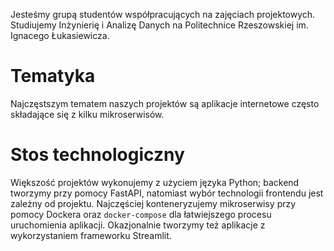 Jesteśmy grupą studentów współpracujących na zajęciach projektowych. Studiujemy Inżynierię i Analizę Danych na Politechnice Rzeszowskiej im. Ignacego Łukasiewicza.

# Tematyka

Najczęstszym tematem naszych projektów są aplikacje internetowe często składające się z kilku mikroserwisów.

# Stos technologiczny

Większość projektów wykonujemy z użyciem języka Python; backend tworzymy przy pomocy FastAPI, natomiast wybór technologii frontendu jest zależny od projektu. Najczęściej konteneryzujemy mikroserwisy przy pomocy Dockera oraz `docker-compose` dla łatwiejszego procesu uruchomienia aplikacji.
Okazjonalnie tworzymy też aplikacje z wykorzystaniem frameworku Streamlit.
